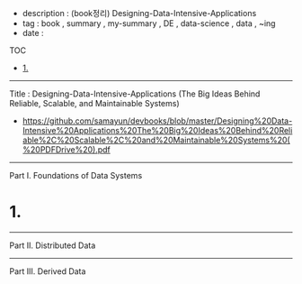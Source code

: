 - description : (book정리) Designing-Data-Intensive-Applications
- tag : book , summary , my-summary , DE , data-science , data , ~ing
- date : 


TOC
- [1.](#1)


----------------

Title : Designing-Data-Intensive-Applications (The Big Ideas Behind Reliable, Scalable, and Maintainable Systems)
- https://github.com/samayun/devbooks/blob/master/Designing%20Data-Intensive%20Applications%20The%20Big%20Ideas%20Behind%20Reliable%2C%20Scalable%2C%20and%20Maintainable%20Systems%20(%20PDFDrive%20).pdf

----------------
Part I. Foundations of Data Systems

# 1. 

----------------
Part II. Distributed Data


----------------
Part III. Derived Data





